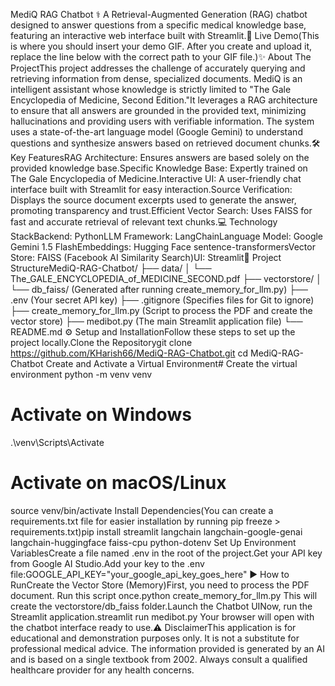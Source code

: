 MediQ RAG Chatbot ⚕️
A Retrieval-Augmented Generation (RAG) chatbot designed to answer questions from a specific medical knowledge base, featuring an interactive web interface built with Streamlit.🚀 
Live Demo(This is where you should insert your demo GIF. After you create and upload it, replace the line below with the correct path to your GIF file.)✨ About The ProjectThis project addresses the challenge of accurately querying and retrieving information from dense, specialized documents. MediQ is an intelligent assistant whose knowledge is strictly limited to "The Gale Encyclopedia of Medicine, Second Edition."It leverages a RAG architecture to ensure that all answers are grounded in the provided text, minimizing hallucinations and providing users with verifiable information. The system uses a state-of-the-art language model (Google Gemini) to understand questions and synthesize answers based on retrieved document chunks.🛠️ Key FeaturesRAG Architecture: Ensures answers are based solely on the provided knowledge base.Specific Knowledge Base: Expertly trained on The Gale Encyclopedia of Medicine.Interactive UI: A user-friendly chat interface built with Streamlit for easy interaction.Source Verification: Displays the source document excerpts used to generate the answer, promoting transparency and trust.Efficient Vector Search: Uses FAISS for fast and accurate retrieval of relevant text chunks.💻 Technology StackBackend: PythonLLM Framework: LangChainLanguage Model: Google Gemini 1.5 FlashEmbeddings: Hugging Face sentence-transformersVector Store: FAISS (Facebook AI Similarity Search)UI: Streamlit📂 Project StructureMediQ-RAG-Chatbot/
├── data/
│   └── The_GALE_ENCYCLOPEDIA_of_MEDICINE_SECOND.pdf
├── vectorstore/
│   └── db_faiss/  (Generated after running create_memory_for_llm.py)
├── .env           (Your secret API key)
├── .gitignore     (Specifies files for Git to ignore)
├── create_memory_for_llm.py  (Script to process the PDF and create the vector store)
├── medibot.py     (The main Streamlit application file)
└── README.md
⚙️ Setup and InstallationFollow these steps to set up the project locally.Clone the Repositorygit clone https://github.com/KHarish66/MediQ-RAG-Chatbot.git
cd MediQ-RAG-Chatbot
Create and Activate a Virtual Environment# Create the virtual environment
python -m venv venv

# Activate on Windows
.\venv\Scripts\Activate

# Activate on macOS/Linux
source venv/bin/activate
Install Dependencies(You can create a requirements.txt file for easier installation by running pip freeze > requirements.txt)pip install streamlit langchain langchain-google-genai langchain-huggingface faiss-cpu python-dotenv
Set Up Environment VariablesCreate a file named .env in the root of the project.Get your API key from Google AI Studio.Add your key to the .env file:GOOGLE_API_KEY="your_google_api_key_goes_here"
▶️ How to RunCreate the Vector Store (Memory)First, you need to process the PDF document. Run this script once.python create_memory_for_llm.py
This will create the vectorstore/db_faiss folder.Launch the Chatbot UINow, run the Streamlit application.streamlit run medibot.py
Your browser will open with the chatbot interface ready to use.⚠️ DisclaimerThis application is for educational and demonstration purposes only. It is not a substitute for professional medical advice. The information provided is generated by an AI and is based on a single textbook from 2002. Always consult a qualified healthcare provider for any health concerns.

